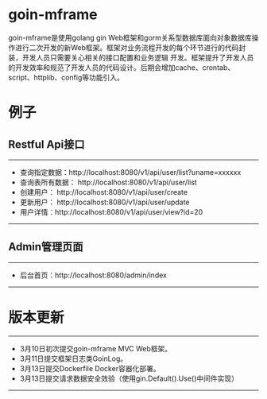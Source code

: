 # goin-mframe
goin-mframe是使用golang gin Web框架和gorm关系型数据库面向对象数据库操作进行二次开发的新Web框架。框架对业务流程开发的每个环节进行的代码封装，开发人员只需要关心相关的接口配置和业务逻辑
开发。框架提升了开发人员的开发效率和规范了开发人员的代码设计。后期会增加cache、crontab、script、httplib、config等功能引入。
# 例子
## Restful Api接口
---
- 查询指定数据：http://localhost:8080/v1/api/user/list?uname=xxxxxx 
- 查询表所有数据： http://localhost:8080/v1/api/user/list 
- 创建用户： http://localhost:8080/v1/api/user/create
- 更新用户： http://localhost:8080/v1/api/user/update
- 用户详情：http://localhost:8080/v1/api/user/view?id=20
---
## Admin管理页面
---
- 后台首页：http://localhost:8080/admin/index
---
# 版本更新
---
- 3月10日初次提交goin-mframe MVC Web框架。
- 3月11日提交框架日志类GoinLog。
- 3月13日提交Dockerfile Docker容器化部署。
- 3月13日提交请求数据安全效验（使用gin.Default().Use()中间件实现）
---

